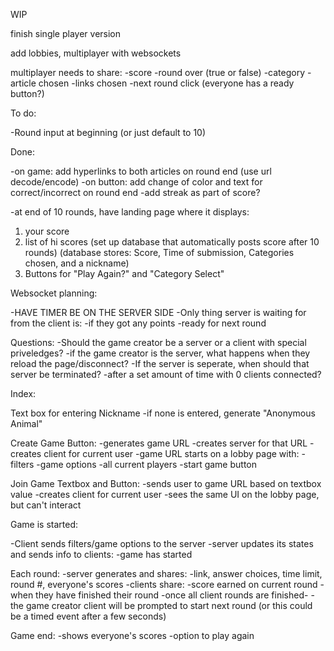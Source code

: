 WIP

finish single player version

add lobbies, multiplayer with websockets

multiplayer needs to share:
-score
-round over (true or false)
-category
-article chosen
-links chosen
-next round click (everyone has a ready button?)

To do:

-Round input at beginning (or just default to 10)

Done:

-on game: add hyperlinks to both articles on round end (use url decode/encode)
-on button: add change of color and text for correct/incorrect on round end
-add streak as part of score?

-at end of 10 rounds, have landing page where it displays:

1. your score
2. list of hi scores (set up database that automatically posts score after 10 rounds)
   (database stores: Score, Time of submission, Categories chosen, and a nickname)
3. Buttons for "Play Again?" and "Category Select"

Websocket planning:

-HAVE TIMER BE ON THE SERVER SIDE
-Only thing server is waiting for from the client is:
-if they got any points
-ready for next round

Questions:
-Should the game creator be a server or a client with special priveledges?
-if the game creator is the server, what happens when they reload the page/disconnect?
-If the server is seperate, when should that server be terminated?
-after a set amount of time with 0 clients connected?

Index:

Text box for entering Nickname
-if none is entered, generate "Anonymous Animal"

Create Game Button:
-generates game URL
-creates server for that URL
-creates client for current user
-game URL starts on a lobby page with:
-filters
-game options
-all current players
-start game button

Join Game Textbox and Button:
-sends user to game URL based on textbox value
-creates client for current user
-sees the same UI on the lobby page, but can't interact

Game is started:

-Client sends filters/game options to the server
-server updates its states and sends info to clients:
-game has started

Each round:
-server generates and shares:
-link, answer choices, time limit, round #, everyone's scores
-clients share:
-score earned on current round
-when they have finished their round
-once all client rounds are finished-
-the game creator client will be prompted to start next round
(or this could be a timed event after a few seconds)

Game end:
-shows everyone's scores
-option to play again
